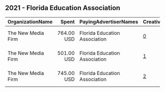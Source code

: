 ## 2021 - Florida Education Association 
|OrganizationName|Spent|PayingAdvertiserNames|CreativeUrls|Impressions|Genders|AgeBrackets|CountryCodes|BillingAddresses|CandidateBallotInformation|
|:---|---:|:---|:---|---:|:---|:---|:---|:---|:---|
|The New Media Firm|764.00 USD|Florida Education Association|[0](https://www.snap.com/political-ads/asset/b2b13f78e0bbc9c0c48b1ab79e8369464ee8c78ca32d548ee2224dcfdd8a5470?mediaType=mp4)|67,150||18+|united states|"1730 Rhode Island Ave, NW Ste 213,Washington,20036,US"|FEA 2021 State Advocacy|
|The New Media Firm|501.00 USD|Florida Education Association|[1](https://www.snap.com/political-ads/asset/f69c2f8a2a88c8f8274c7efde9a35d7c71bd758e613814a86ea9db9f9215f148?mediaType=mp4)|42,624||18+|united states|"1730 Rhode Island Ave, NW Ste 213,Washington,20036,US"|FEA 2021 State Advocacy|
|The New Media Firm|745.00 USD|Florida Education Association|[2](https://www.snap.com/political-ads/asset/f67c3e0b6c570b9bcf2e648b12107fd88f69fba4ed71052624ca8f7b77bed548?mediaType=mp4)|63,761||18+|united states|"1730 Rhode Island Ave, NW Ste 213,Washington,20036,US"|FEA 2021 State Advocacy|
